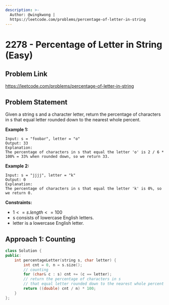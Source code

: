 ```yaml
---
description: >-
  Author: @wingkwong |
  https://leetcode.com/problems/percentage-of-letter-in-string
---
```


# 2278 - Percentage of Letter in String (Easy)

## Problem Link

https://leetcode.com/problems/percentage-of-letter-in-string

## Problem Statement

Given a string s and a character letter, return the percentage of characters in s that equal letter rounded down to the nearest whole percent.

**Example 1:**

```
Input: s = "foobar", letter = "o"
Output: 33
Explanation:
The percentage of characters in s that equal the letter 'o' is 2 / 6 * 100% = 33% when rounded down, so we return 33.
```

**Example 2:**

```
Input: s = "jjjj", letter = "k"
Output: 0
Explanation:
The percentage of characters in s that equal the letter 'k' is 0%, so we return 0.
```

**Constraints:**

- $1 <= s.length <= 100$
- s consists of lowercase English letters.
- letter is a lowercase English letter.

## Approach 1: Counting

<SolutionAuthor name="@wingkwong"/>

```cpp
class Solution {
public:
    int percentageLetter(string s, char letter) {
        int cnt = 0, n = s.size();
        // counting
        for (char& c : s) cnt += (c == letter);
        // return the percentage of characters in s 
        // that equal letter rounded down to the nearest whole percent
        return ((double) cnt / n) * 100;
    }
};
```